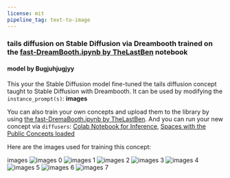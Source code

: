 ```yaml
---
license: mit
pipeline_tag: text-to-image
---
```

### tails diffusion on Stable Diffusion via Dreambooth trained on the [fast-DreamBooth.ipynb by TheLastBen](https://colab.research.google.com/github/TheLastBen/fast-stable-diffusion/blob/main/fast-DreamBooth.ipynb) notebook
#### model by Bugjuhjugjyy
This your the Stable Diffusion model fine-tuned the tails diffusion concept taught to Stable Diffusion with Dreambooth.
It can be used by modifying the `instance_prompt(s)`: **images**

You can also train your own concepts and upload them to the library by using [the fast-DremaBooth.ipynb by TheLastBen](https://colab.research.google.com/github/TheLastBen/fast-stable-diffusion/blob/main/fast-DreamBooth.ipynb).
And you can run your new concept via `diffusers`: [Colab Notebook for Inference](https://colab.research.google.com/github/huggingface/notebooks/blob/main/diffusers/sd_dreambooth_inference.ipynb), [Spaces with the Public Concepts loaded](https://huggingface.co/spaces/sd-dreambooth-library/stable-diffusion-dreambooth-concepts)

Here are the images used for training this concept:















images
![images 0](https://huggingface.co/Bugjuhjugjyy/tails-diffusion/resolve/main/concept_images/images_(14).png)
    ![images 1](https://huggingface.co/Bugjuhjugjyy/tails-diffusion/resolve/main/concept_images/images_(13).png)
    ![images 2](https://huggingface.co/Bugjuhjugjyy/tails-diffusion/resolve/main/concept_images/images_(12).png)
    ![images 3](https://huggingface.co/Bugjuhjugjyy/tails-diffusion/resolve/main/concept_images/images_(11).png)
    ![images 4](https://huggingface.co/Bugjuhjugjyy/tails-diffusion/resolve/main/concept_images/images_(16).png)
    ![images 5](https://huggingface.co/Bugjuhjugjyy/tails-diffusion/resolve/main/concept_images/images_(15).png)
    ![images 6](https://huggingface.co/Bugjuhjugjyy/tails-diffusion/resolve/main/concept_images/images_(10).png)
    ![images 7](https://huggingface.co/Bugjuhjugjyy/tails-diffusion/resolve/main/concept_images/images_(17).png)
    
